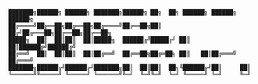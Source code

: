     ███████╗██████╗ ██████╗ ███████╗██████╗ ██╗  ██╗ ██████╗ ██████╗ ██████╗ 
    ██╔════╝██╔══██╗██╔══██╗██╔════╝██╔══██╗██║ ██╔╝██╔═══██╗██╔══██╗██╔══██╗
    █████╗  ██║  ██║██║  ██║█████╗  ██████╔╝█████╔╝ ██║   ██║██████╔╝██████╔╝
    ██╔══╝  ██║  ██║██║  ██║██╔══╝  ██╔══██╗██╔═██╗ ██║   ██║██╔═══╝ ██╔═══╝ 
    ███████╗██████╔╝██████╔╝███████╗██║  ██║██║  ██╗╚██████╔╝██║     ██║     
    ╚══════╝╚═════╝ ╚═════╝ ╚══════╝╚═╝  ╚═╝╚═╝  ╚═╝ ╚═════╝ ╚═╝     ╚═╝  
